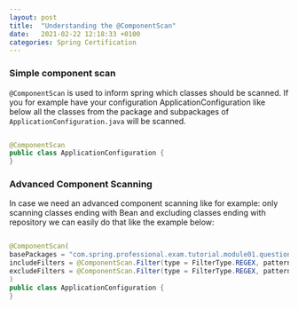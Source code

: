 ```yaml
---
layout: post
title:  "Understanding the @ComponentScan"
date:   2021-02-22 12:18:33 +0100
categories: Spring Certification
---
```


### Simple component scan

`@ComponentScan` is used to inform spring which classes should be scanned.
 If you for example have your configuration ApplicationConfiguration like below all the classes from the package and subpackages
 of `ApplicationConfiguration.java` will be scanned.
 
```java

@ComponentScan
public class ApplicationConfiguration {
}

```


### Advanced Component Scanning

In case we need an advanced component scanning like for example: only scanning classes ending with Bean and excluding classes ending with repository
we can easily do that like the example below:


```java

@ComponentScan(
basePackages = "com.spring.professional.exam.tutorial.module01.question15.advanced.beans",
includeFilters = @ComponentScan.Filter(type = FilterType.REGEX, pattern = ".*Bean"),
excludeFilters = @ComponentScan.Filter(type = FilterType.REGEX, pattern = ".*(Controller|Service).*")
)
public class ApplicationConfiguration {
}

```
